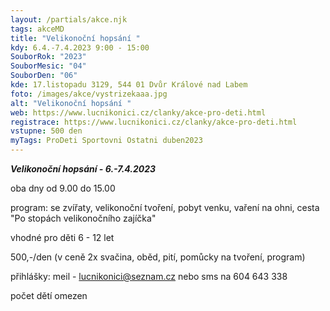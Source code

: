 ```yaml
---
layout: /partials/akce.njk
tags: akceMD
title: "Velikonoční hopsání "
kdy: 6.4.-7.4.2023 9:00 - 15:00
SouborRok: "2023"
SouborMesic: "04"
SouborDen: "06"
kde: 17.listopadu 3129, 544 01 Dvůr Králové nad Labem
foto: /images/akce/vystrizekaaa.jpg
alt: "Velikonoční hopsání "
web: https://www.lucnikonici.cz/clanky/akce-pro-deti.html
registrace: https://www.lucnikonici.cz/clanky/akce-pro-deti.html
vstupne: 500 den
myTags: ProDeti Sportovni Ostatni duben2023
---
```

<!--StartFragment-->

***Velikonoční hopsání - 6.-7.4.2023***

oba dny od 9.00 do 15.00

program: se zvířaty, velikonoční tvoření, pobyt venku, vaření na ohni, cesta "Po stopách velikonočního zajíčka"

vhodné pro děti 6 - 12 let

500,-/den (v ceně 2x svačina, oběd, pití, pomůcky na tvoření, program)

přihlášky: meil - lucnikonici@seznam.cz nebo sms na 604 643 338

počet dětí omezen

<!--EndFragment-->